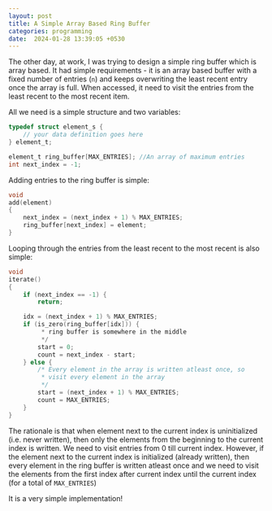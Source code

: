 ```yaml
---
layout: post
title: A Simple Array Based Ring Buffer
categories: programming
date:  2024-01-28 13:39:05 +0530
---
```


The other day, at work, I was trying to design a simple ring buffer which is array based. It had simple requirements - it is an array based buffer with a fixed number of entries (`n`) and keeps overwriting the least recent entry once the array is full. When accessed, it need to visit the entries from the least recent to the most recent item.

All we need is a simple structure and two variables:

```c
typedef struct element_s {
    // your data definition goes here
} element_t;

element_t ring_buffer[MAX_ENTRIES]; //An array of maximum entries
int next_index = -1;
```

Adding entries to the ring buffer is simple:

```c
void
add(element)
{
    next_index = (next_index + 1) % MAX_ENTRIES;
    ring_buffer[next_index] = element;
}
```

Looping through the entries from the least recent to the most recent is also simple:

```c
void
iterate()
{
    if (next_index == -1) {
        return;

    idx = (next_index + 1) % MAX_ENTRIES;
    if (is_zero(ring_buffer[idx])) {
         * ring buffer is somewhere in the middle
         */
        start = 0;
        count = next_index - start;
    } else {
        /* Every element in the array is written atleast once, so
         * visit every element in the array
         */
        start = (next_index + 1) % MAX_ENTRIES;
        count = MAX_ENTRIES;
    }
}
```

The rationale is that when element next to the current index is uninitialized (i.e. never written), then only the elements from the beginning to the current index is written. We need to visit entries from 0 till current index. However, if the element next to the current index is initialized (already written), then every element in the ring buffer is written atleast once and we need to visit the elements from the first index after current index until the current index (for a total of `MAX_ENTRIES`)

It is a very simple implementation!
